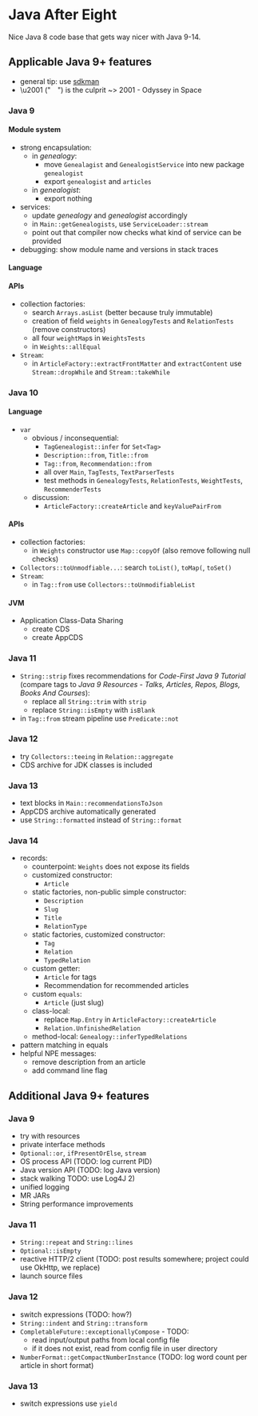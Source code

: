 # Java After Eight

Nice Java 8 code base that gets way nicer with Java 9-14.


## Applicable Java 9+ features

* general tip: use [sdkman](https://sdkman.io/)
* \u2001 (" ") is the culprit ~> 2001 - Odyssey in Space

### Java 9

#### Module system

* strong encapsulation:
	* in _genealogy_:
		* move `Genealagist` and `GenealogistService` into new package `genealogist`
		* export `genealogist` and `articles`
	* in _genealogist_:
		* export nothing
* services:
	* update _genealogy_ and _genealogist_ accordingly
	* in `Main::getGenealogists`, use `ServiceLoader::stream`
	* point out that compiler now checks what kind of service can be provided
* debugging: show module name and versions in stack traces

#### Language

#### APIs

* collection factories:
	* search `Arrays.asList` (better because truly immutable)
	* creation of field `weights` in `GenealogyTests` and `RelationTests` (remove constructors)
	* all four `weightMap`s in `WeightsTests`
	* in `Weights::allEqual`
* `Stream`:
	* in `ArticleFactory::extractFrontMatter` and `extractContent` use `Stream::dropWhile` and `Stream::takeWhile`

### Java 10

#### Language

* `var`
	* obvious / inconsequential:
		* `TagGenealogist::infer` for `Set<Tag>`
		* `Description::from`, `Title::from`
		* `Tag::from`, `Recommendation::from`
		* all over `Main`, `TagTests`, `TextParserTests`
		* test methods in `GenealogyTests`, `RelationTests`, `WeightTests`, `RecommenderTests`
	* discussion:
		* `ArticleFactory::createArticle` and `keyValuePairFrom`

#### APIs

* collection factories:
	* in `Weights` constructor use `Map::copyOf` (also remove following null checks)
* `Collectors::toUnmodfiable...`: search `toList()`, `toMap(`, `toSet()`
* `Stream`:
	* in `Tag::from` use `Collectors::toUnmodifiableList`

#### JVM

* Application Class-Data Sharing
	* create CDS
	* create AppCDS

### Java 11

* `String::strip` fixes recommendations for _Code-First Java 9 Tutorial_ (compare tags to _Java 9 Resources - Talks, Articles, Repos, Blogs, Books And Courses_):
	* replace all `String::trim` with `strip`
	* replace `String::isEmpty` with `isBlank`
* in `Tag::from` stream pipeline use `Predicate::not`

### Java 12

* try `Collectors::teeing` in `Relation::aggregate`
* CDS archive for JDK classes is included

### Java 13

* text blocks in `Main::recommendationsToJson`
* AppCDS archive automatically generated
* use `String::formatted` instead of `String::format`

### Java 14

* records:
	* counterpoint: `Weights` does not expose its fields
	* customized constructor:
		* `Article`
	* static factories, non-public simple constructor:
		* `Description`
		* `Slug`
		* `Title`
		* `RelationType`
	* static factories, customized constructor:
		* `Tag`
		* `Relation`
		* `TypedRelation`
	* custom getter:
		* `Article` for tags
		* Recommendation for recommended articles
	* custom `equals`:
		* `Article` (just slug)
	* class-local:
		* replace `Map.Entry` in `ArticleFactory::createArticle`
		* `Relation.UnfinishedRelation`
	* method-local: `Genealogy::inferTypedRelations`
* pattern matching in equals
* helpful NPE messages:
	* remove description from an article
	* add command line flag


## Additional Java 9+ features

### Java 9

* try with resources
* private interface methods
* `Optional::or`, `ifPresentOrElse`, `stream`
* OS process API (TODO: log current PID)
* Java version API (TODO: log Java version)
* stack walking TODO: use Log4J 2)
* unified logging
* MR JARs
* String performance improvements

### Java 11

* `String::repeat` and `String::lines`
* `Optional::isEmpty`
* reactive HTTP/2 client (TODO: post results somewhere; project could use OkHttp, we replace)
* launch source files

### Java 12

* switch expressions (TODO: how?)
* `String::indent` and `String::transform`
* `CompletableFuture::exceptionallyCompose` - TODO:
	* read input/output paths from local config file
	* if it does not exist, read from config file in user directory
* `NumberFormat::getCompactNumberInstance` (TODO: log word count per article in short format)

### Java 13

* switch expressions use `yield`
